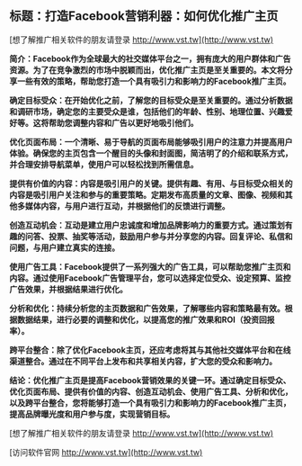 ## **标题：打造Facebook营销利器：如何优化推广主页**

[想了解推广相关软件的朋友请登录 http://www.vst.tw](http://www.vst.tw)

**简介：Facebook作为全球最大的社交媒体平台之一，拥有庞大的用户群体和广告资源。为了在竞争激烈的市场中脱颖而出，优化推广主页是至关重要的。本文将分享一些有效的策略，帮助您打造一个具有吸引力和影响力的Facebook推广主页。**

**确定目标受众：在开始优化之前，了解您的目标受众是至关重要的。通过分析数据和调研市场，确定您的主要受众是谁，包括他们的年龄、性别、地理位置、兴趣爱好等。这将帮助您调整内容和广告以更好地吸引他们。**

**优化页面布局：一个清晰、易于导航的页面布局能够吸引用户的注意力并提高用户体验。确保您的主页包含一个醒目的头像和封面图，简洁明了的介绍和联系方式，并合理安排导航菜单，使用户可以轻松找到所需信息。**

**提供有价值的内容：内容是吸引用户的关键。提供有趣、有用、与目标受众相关的内容是吸引用户关注和参与的重要策略。定期发布高质量的文章、图像、视频和其他多媒体内容，与用户进行互动，并根据他们的反馈进行调整。**

**创造互动机会：互动是建立用户忠诚度和增加品牌影响力的重要方式。通过策划有趣的问答、投票、抽奖等活动，鼓励用户参与并分享您的内容。回复评论、私信和问题，与用户建立真实的连接。**

**使用广告工具：Facebook提供了一系列强大的广告工具，可以帮助您推广主页和内容。通过使用Facebook广告管理平台，您可以选择定位受众、设定预算、监控广告效果，并根据结果进行优化。**

**分析和优化：持续分析您的主页数据和广告效果，了解哪些内容和策略最有效。根据数据结果，进行必要的调整和优化，以提高您的推广效果和ROI（投资回报率）。**

**跨平台整合：除了优化Facebook主页，还应考虑将其与其他社交媒体平台和在线渠道整合。通过在不同平台上发布和共享相关内容，扩大您的受众和影响力。**

**结论：优化推广主页是提高Facebook营销效果的关键一环。通过确定目标受众、优化页面布局、提供有价值的内容、创造互动机会、使用广告工具、分析和优化，以及跨平台整合，您将能够打造一个具有吸引力和影响力的Facebook推广主页，提高品牌曝光度和用户参与度，实现营销目标。**

[想了解推广相关软件的朋友请登录 http://www.vst.tw](http://www.vst.tw)


[访问软件官网 http://www.vst.tw](http://www.vst.tw)
